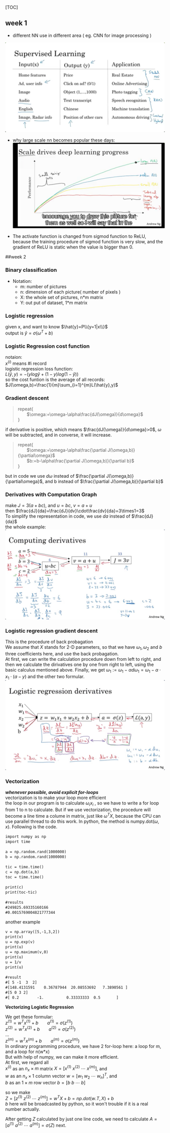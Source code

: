 
[TOC]

## week 1
+ different NN use in different area ( eg. CNN for image processing )

![avatar](https://github.com/kinglin/NotesOfDL/raw/master/pics/nn_dl_1.jpg)

+ why large scale nn becomes popular these days:
![avatar](https://github.com/kinglin/NotesOfDL/raw/master/pics/nn_dl_2.png)

+ The activate function is changed from sigmod function to ReLU, because the training procedure of sigmod function is very slow, and the gradient of ReLU is static when the value is bigger than 0.

##week 2

### Binary classification
+ Notation:
    + m: number of pictures
    + n: dimension of each picture( number of pixels )
    + X: the whole set of pictures, n*m matrix
    + Y: out put of dataset, 1*m matrix

### Logistic regression
given x, and want to know $\hat{y}=P\\{y=1|x\\}$<br>
output is $\hat{y}=\sigma(\omega^T+b)$<br>

### Logistic Regression cost function
notaion: <br>
$x^{(i)}$ means #i record<br>
logistic regression loss function:<br>
$L(\hat{y},y)=-(ylog\hat{y}+(1-y)log(1-\hat{y}))$<br>
so the cost funtion is the average of all records:<br>
$J(\omega,b)=\frac{1}{m}\sum_{i=1}^{m}L(\hat{y},y)$

### Gradient descent
>repeat{<br>
>&emsp;&emsp;$\omega:=\omega-\alpha\frac{dJ(\omega)}{d\omega}$    
>}

if derivative is positive, which means $\frac{dJ(\omega)}{d\omega}>0$, $\omega$ will be subtracted, and in converse, it will increase.
>repeat{<br>
>&emsp;&emsp;$\omega:=\omega-\alpha\frac{\partial J(\omega,b)}{\partial\omega}$<br>
> &emsp;&emsp;$b:=b-\alpha\frac{\partial J(\omega,b)}{\partial b}$<br>
>}

but in code we use $d\omega$ instead of $\frac{\partial J(\omega,b)}{\partial\omega}$, and b instead of $\frac{\partial J(\omega,b)}{\partial b}$

### Derivatives with Computation Graph
make $J=3(a+bc)$, and $u=bc$, $v=a+u$<br>
then $\frac{dJ}{da}=\frac{dJ}{dv}\cdot\frac{dv}{da}=3\times1=3$ <br>
To simplify the representation in code, we use $da$ instead of $\frac{dJ}{da}$<br>
the whole example:
![avatar](https://github.com/kinglin/NotesOfDL/raw/master/pics/nn_dl_3.png)

### Logistic regression gradient descent
This is the procedure of back probagation<br>
We assume that $X$ stands for 2-D parameters, so that we have $\omega_1,\omega_2$ and $b$ three coefficients here, and use the back probagation.<br>
At first, we can write the calculation procedure down from left to right, and then we calculate the dirivatives one by one from right to left, using the basic calculus mentioned above. Finally, we get $\omega_1:=\omega_1-\alpha d\omega_1=\omega_1-\alpha\cdot x_1\cdot(a-y)$ and the other two formular.
![avatar](https://github.com/kinglin/NotesOfDL/raw/master/pics/nn_dl_4.png)

### Vectorization
***whenever possible, avoid explicit for-loops***<br>
vectorization is to make your loop more efficient<br>
the loop in our program is to calculate $\omega_ix_i$ , so we have to write a for loop from 1 to n to calculate. But if we use vectorization, the procedure will become a line time a colume in matrix, just like $\omega^TX$, because the CPU can use parallel thread to do this work. In python, the method is numpy.dot($\omega,x$). Following is the code.
```python3
import numpy as np
import time

a = np.random.rand(1000000)
b = np.random.rand(1000000)

tic = time.time()
c = np.dot(a,b)
toc = time.time()

print(c)
print(toc-tic)

#results
#249825.69335160166
#0.0015769004821777344
```

another example
```python3
v = np.array([5,-1,3,2])
print(v)
u = np.exp(v)
print(u)
u = np.maximum(v,0)
print(u)
u = 1/v
print(u)

#result
#[ 5 -1  3  2]
#[148.4131591    0.36787944  20.08553692   7.3890561 ]
#[5 0 3 2]
#[ 0.2        -1.          0.33333333  0.5       ]
```

**Vectorizing Logistic Regression**<br>

We get these formular:<br>
$z^{(1)}=w^Tx^{(1)}+b$&emsp;&emsp;$a^{(1)}=\sigma(z^{(1)})$&emsp;&emsp;<br>
$z^{(2)}=w^Tx^{(2)}+b$&emsp;&emsp;$a^{(2)}=\sigma(z^{(2)})$&emsp;&emsp;<br>
...<br>
$z^{(m)}=w^Tx^{(m)}+b$&emsp;&emsp;$a^{(m)}=\sigma(z^{(m)})$&emsp;&emsp;<br>
In ordinary programming procedure, we have 2 for-loop here: a loop for m, and a loop for n(w*x)<br>
But with help of numpy, we can make it more efficient.<br>
At first, we regard all <br>
$x^{(i)}$ as an $n_x\times m$ matrix $X=[x^{(1)}\ x^{(2)}\ \cdots\ x^{(m)}]$, and<br>
$w$ as an $n_x\times 1$ column vector $w=[w_1\ w_2\ \cdots \ w_n]^T$, and <br>
$b$ as an $1\times m$ row vector $b=[b\ b\ \cdots \ b]$<br>

so we make <br>
$Z=[z^{(1)}\ z^{(2)}\ \cdots\ z^{(m)}]=w^TX+b=np.dot(w.T, X)+b$<br>
$b$ here will be broadcasted by python, so it won't trouble if it is a real number actually.

After getting $Z$ calculated by just one line code, we need to calculate $A=[a^{(1)}\ a^{(2)}\ \cdots\ a^{(m)}]=\sigma(Z)$ next.



